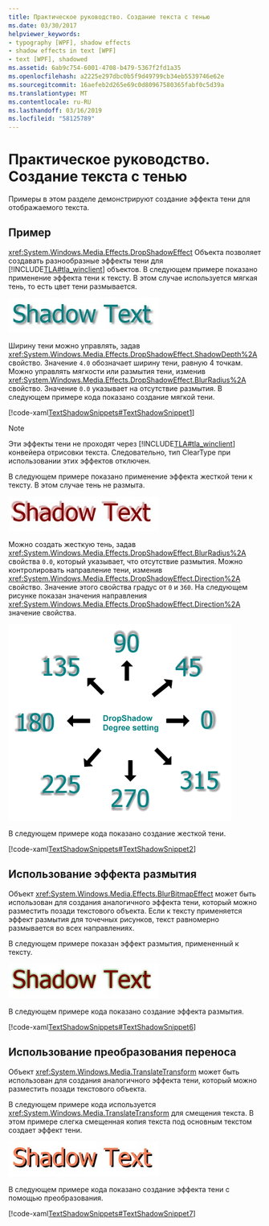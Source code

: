 ```yaml
---
title: Практическое руководство. Создание текста с тенью
ms.date: 03/30/2017
helpviewer_keywords:
- typography [WPF], shadow effects
- shadow effects in text [WPF]
- text [WPF], shadowed
ms.assetid: 6ab9c754-6001-4708-b479-5367f2fd1a35
ms.openlocfilehash: a2225e297dbc0b5f9d49799cb34eb5539746e62e
ms.sourcegitcommit: 16aefeb2d265e69c0d80967580365fabf0c5d39a
ms.translationtype: MT
ms.contentlocale: ru-RU
ms.lasthandoff: 03/16/2019
ms.locfileid: "58125789"
---
```

# <a name="how-to-create-text-with-a-shadow"></a>Практическое руководство. Создание текста с тенью
Примеры в этом разделе демонстрируют создание эффекта тени для отображаемого текста.  
  
## <a name="example"></a>Пример  
 <xref:System.Windows.Media.Effects.DropShadowEffect> Объекта позволяет создавать разнообразные эффекты тени для [!INCLUDE[TLA#tla_winclient](../../../../includes/tlasharptla-winclient-md.md)] объектов. В следующем примере показано применение эффекта тени к тексту. В этом случае используется мягкая тень, то есть цвет тени размывается.  
  
 ![Тень текста с мягкостью &#61; 0,25](./media/how-to-create-text-with-a-shadow/drop-shadow-text-effect.jpg) 
  
 Ширину тени можно управлять, задав <xref:System.Windows.Media.Effects.DropShadowEffect.ShadowDepth%2A> свойство. Значение `4.0` обозначает ширину тени, равную 4 точкам. Можно управлять мягкости или размытия тени, изменив <xref:System.Windows.Media.Effects.DropShadowEffect.BlurRadius%2A> свойство. Значение `0.0` указывает на отсутствие размытия. В следующем примере кода показано создание мягкой тени.  
  
 [!code-xaml[TextShadowSnippets#TextShadowSnippet1](~/samples/snippets/csharp/VS_Snippets_Wpf/TextShadowSnippets/CS/SingleShadows.xaml#textshadowsnippet1)]  
  
> [!NOTE]
>  Эти эффекты тени не проходят через [!INCLUDE[TLA#tla_winclient](../../../../includes/tlasharptla-winclient-md.md)] конвейера отрисовки текста. Следовательно, тип ClearType при использовании этих эффектов отключен.  
  
 В следующем примере показано применение эффекта жесткой тени к тексту. В этом случае тень не размыта.  
  
 ![Тень текста с мягкостью &#61; 0](./media/how-to-create-text-with-a-shadow/text-shadow-softness.jpg) 
  
 Можно создать жесткую тень, задав <xref:System.Windows.Media.Effects.DropShadowEffect.BlurRadius%2A> свойства `0.0`, который указывает, что отсутствие размытия. Можно контролировать направление тени, изменив <xref:System.Windows.Media.Effects.DropShadowEffect.Direction%2A> свойство. Значение этого свойства градус от `0` и `360`. На следующем рисунке показан значения направления <xref:System.Windows.Media.Effects.DropShadowEffect.Direction%2A> значение свойства.  
  
 ![Параметр степени тени DropShadow](./media/how-to-create-text-with-a-shadow/drop-shadow-degree-setting.png)
  
 В следующем примере кода показано создание жесткой тени.  
  
 [!code-xaml[TextShadowSnippets#TextShadowSnippet2](~/samples/snippets/csharp/VS_Snippets_Wpf/TextShadowSnippets/CS/SingleShadows.xaml#textshadowsnippet2)]  
  
## <a name="using-a-blur-effect"></a>Использование эффекта размытия  
 Объект <xref:System.Windows.Media.Effects.BlurBitmapEffect> может быть использован для создания аналогичного эффекта тени, который можно разместить позади текстового объекта. Если к тексту применяется эффект размытия для точечных рисунков, текст равномерно размывается во всех направлениях.  
  
 В следующем примере показан эффект размытия, примененный к тексту.  
  
 ![Тень текста с использованием BlurBitmapEffect](./media/how-to-create-text-with-a-shadow/text-shadow-blur-effect.jpg)  
  
 В следующем примере кода показано создание эффекта размытия.  
  
 [!code-xaml[TextShadowSnippets#TextShadowSnippet6](~/samples/snippets/csharp/VS_Snippets_Wpf/TextShadowSnippets/CS/BlurShadows.xaml#textshadowsnippet6)]  
  
## <a name="using-a-translate-transform"></a>Использование преобразования переноса  
 Объект <xref:System.Windows.Media.TranslateTransform> может быть использован для создания аналогичного эффекта тени, который можно разместить позади текстового объекта.  
  
 В следующем примере кода используется <xref:System.Windows.Media.TranslateTransform> для смещения текста. В этом примере слегка смещенная копия текста под основным текстом создает эффект тени.  
  
 ![Тень текста с использованием TranslateTransform](./media/how-to-create-text-with-a-shadow/text-transform-shadow-effect.jpg)    
  
 В следующем примере кода показано создание эффекта тени с помощью преобразования.  
  
 [!code-xaml[TextShadowSnippets#TextShadowSnippet7](~/samples/snippets/csharp/VS_Snippets_Wpf/TextShadowSnippets/CS/TransformShadows.xaml#textshadowsnippet7)]
